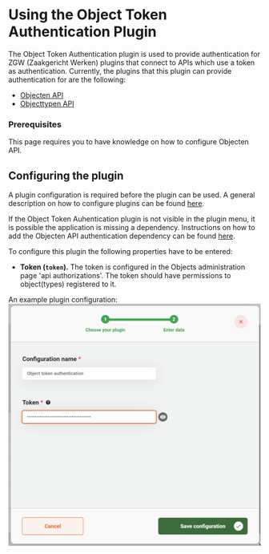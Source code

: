 # Using the Object Token Authentication Plugin

The Object Token Authentication plugin is used to provide authentication for ZGW (Zaakgericht Werken) plugins that connect to APIs which 
use a token as authentication. Currently, the plugins that this plugin can provide authentication for are the following:

- [Objecten API](/using-valtimo/plugin/objecten-api/configure-objecten-api-plugin.md)
- [Objecttypen API](/using-valtimo/plugin/objecttypen-api/configure-objecttypen-api-plugin.md)

### Prerequisites

This page requires you to have knowledge on how to configure Objecten API.

## Configuring the plugin

A plugin configuration is required before the plugin can be used. A general description on how to configure
plugins can be found [here](/using-valtimo/plugin/configure-plugin.md).

If the Object Token Auhentication plugin is not visible in the plugin menu, it is possible the application is missing a dependency.
Instructions on how to add the Objecten API authentication dependency can be found 
[here](/getting-started/modules/zgw/objecten-api-authentication.md).

To configure this plugin the following properties have to be entered:
- **Token (`token`).** The token is configured in the Objects administration page 'api authorizations'. The token should have permissions 
to object(types) registered to it.

An example plugin configuration:
![example plugin configuration](img/configure-plugin.png)
